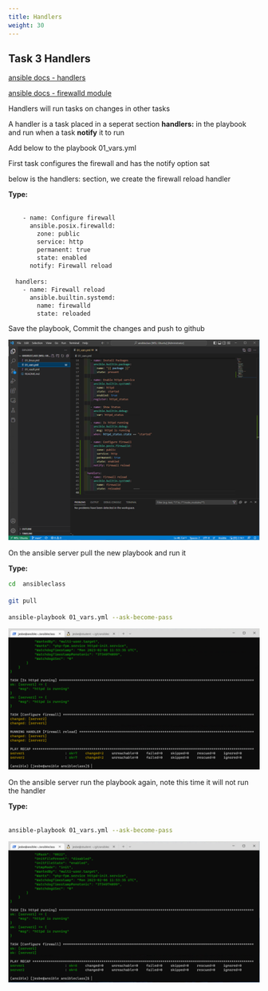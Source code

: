 ```yaml
---
title: Handlers
weight: 30
---
```


## Task 3 Handlers

[ansible docs - handlers](https://docs.ansible.com/ansible/latest/user_guide/playbooks_handlers.html)

[ansible docs - firewalld module](https://docs.ansible.com/ansible/latest/collections/ansible/posix/firewalld_module.html)

Handlers will run tasks on changes in other tasks

A handler is a task placed in a seperat section __handlers:__ in the playbook and run when a task __notify__ it to run

Add below to the playbook 01_vars.yml

First task configures the firewall and has the notify option sat

below is the handlers: section, we create the firewall reload handler

__Type:__

```ansible

    - name: Configure firewall
      ansible.posix.firewalld:
        zone: public
        service: http
        permanent: true
        state: enabled
      notify: Firewall reload

  handlers:
    - name: Firewall reload
      ansible.builtin.systemd:
        name: firewalld
        state: reloaded

```

Save the playbook, Commit the changes and push to github

![Alt text](images/001_handlers_playbook.png?raw=true "ansible handlers in playbook")

On the ansible server pull the new playbook and run it

__Type:__

```bash
cd  ansibleclass

git pull

ansible-playbook 01_vars.yml --ask-become-pass

```

![Alt text](images/002_handlers_playbook_run.png?raw=true "ansible handlers playbook run")

On the ansible server run the playbook again, note this time it will not run the handler

__Type:__

```bash

ansible-playbook 01_vars.yml --ask-become-pass

```

![Alt text](images/003_handlers_playbook_run2.png?raw=true "ansible handlers playbook second run")
